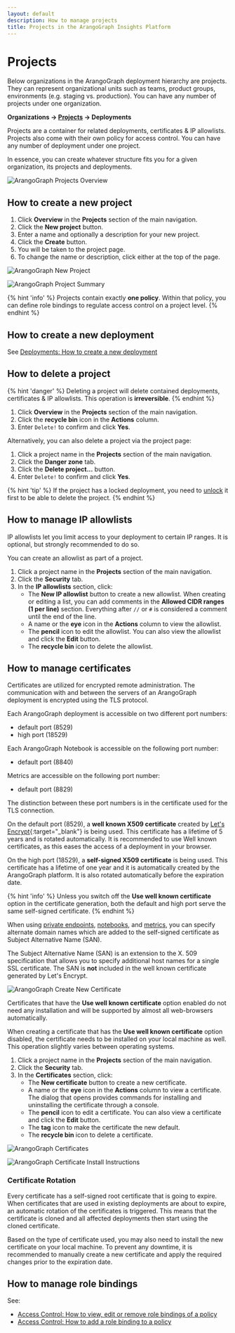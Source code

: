 ```yaml
---
layout: default
description: How to manage projects
title: Projects in the ArangoGraph Insights Platform
---
```

# Projects

Below organizations in the ArangoGraph deployment hierarchy are projects. They can
represent organizational units such as teams, product groups, environments
(e.g. staging vs. production). You can have any number of projects under one
organization.

**Organizations → <u>Projects</u> → Deployments**

Projects are a container for related deployments, certificates & IP allowlists.
Projects also come with their own policy for access control. You can have any
number of deployment under one project.

In essence, you can create whatever structure fits you for a given organization,
its projects and deployments.

![ArangoGraph Projects Overview](images/arangograph-projects-overview.png)

## How to create a new project

1. Click __Overview__ in the __Projects__ section of the main navigation.
2. Click the __New project__ button.
3. Enter a name and optionally a description for your new project.
4. Click the __Create__ button.
5. You will be taken to the project page.
6. To change the name or description, click either at the top of the page.

![ArangoGraph New Project](images/arangograph-new-project.png)

![ArangoGraph Project Summary](images/arangograph-project.png)

{% hint 'info' %}
Projects contain exactly **one policy**. Within that policy, you can define
role bindings to regulate access control on a project level.
{% endhint %}

## How to create a new deployment

See [Deployments: How to create a new deployment](deployments.html#how-to-create-a-new-deployment)

## How to delete a project

{% hint 'danger' %}
Deleting a project will delete contained deployments, certificates & IP allowlists.
This operation is **irreversible**.
{% endhint %}

1. Click __Overview__ in the __Projects__ section of the main navigation.
2. Click the __recycle bin__ icon in the __Actions__ column.
3. Enter `Delete!` to confirm and click __Yes__.

Alternatively, you can also delete a project via the project page:

1. Click a project name in the __Projects__ section of the main navigation.
2. Click the __Danger zone__ tab.
3. Click the __Delete project...__ button.
4. Enter `Delete!` to confirm and click __Yes__.

{% hint 'tip' %}
If the project has a locked deployment, you need to [unlock](access-control.html#locked-resources)
it first to be able to delete the project.
{% endhint %}

## How to manage IP allowlists

IP allowlists let you limit access to your deployment to certain IP ranges.
It is optional, but strongly recommended to do so.

You can create an allowlist as part of a project.

1. Click a project name in the __Projects__ section of the main navigation.
2. Click the __Security__ tab.
3. In the __IP allowlists__ section, click:
   - The __New IP allowlist__ button to create a new allowlist.
     When creating or editing a list, you can add comments
     in the __Allowed CIDR ranges (1 per line)__ section. 
     Everything after `//` or `#` is considered a comment until the end of the line.
   - A name or the __eye__ icon in the __Actions__ column to view the allowlist.
   - The __pencil__ icon to edit the allowlist.
     You can also view the allowlist and click the __Edit__ button.
   - The __recycle bin__ icon to delete the allowlist.

## How to manage certificates

Certificates are utilized for encrypted remote administration. The communication
with and between the servers of an ArangoGraph deployment is encrypted using the
TLS protocol.

Each ArangoGraph deployment is accessible on two different port numbers:
- default port (8529)
- high port (18529)

Each ArangoGraph Notebook is accessible on the following port number:
- default port (8840)

Metrics are accessible on the following port number:
- default port (8829)

The distinction between these port numbers is in the certificate used for the
TLS connection.

On the default port (8529), a **well known X509 certificate** created by
[Let's Encrypt](https://letsencrypt.org/){:target="_blank"} is being used. This
certificate has a lifetime of 5 years and is rotated automatically. It is
recommended to use Well known certificates, as this eases the access of a
deployment in your browser.

On the high port (18529), a **self-signed X509 certificate** is being used. This
certificate has a lifetime of one year and it is automatically created by the
ArangoGraph platform. It is also rotated automatically before the expiration
date.

{% hint 'info' %}
Unless you switch off the **Use well known certificate** option in the
certificate generation, both the default and high port serve the same
self-signed certificate.
{% endhint %}

When using [private endpoints](deployments.html#how-to-create-a-private-endpoint-deployment),
[notebooks](notebooks.html), and [metrics](monitoring-metrics.html), you can specify 
alternate domain names which are added to the self-signed certificate
as Subject Alternative Name (SAN). 

The Subject Alternative Name (SAN) is an extension to the X. 509 specification 
that allows you to specify additional host names for a single SSL certificate.
The SAN is **not** included in the well known certificate generated by
Let's Encrypt.

![ArangoGraph Create New Certificate](images/arangograph-new-certificate.png)

Certificates that have the __Use well known certificate__ option enabled do
not need any installation and will be supported by almost all web-browsers
automatically.

When creating a certificate that has the __Use well known certificate__ option
disabled, the certificate needs to be installed on
your local machine as well. This operation slightly varies between operating
systems.

1. Click a project name in the __Projects__ section of the main navigation.
2. Click the __Security__ tab.
3. In the __Certificates__ section, click:
   - The __New certificate__ button to create a new certificate.
   - A name or the __eye__ icon in the __Actions__ column to view a certificate.
     The dialog that opens provides commands for installing and uninstalling
     the certificate through a console.
   - The __pencil__ icon to edit a certificate.
     You can also view a certificate and click the __Edit__ button.
   - The __tag__ icon to make the certificate the new default.
   - The __recycle bin__ icon to delete a certificate.

![ArangoGraph Certificates](images/arangograph-cert-page-with-cert-present.png)

![ArangoGraph Certificate Install Instructions](images/arangograph-cert-install-instructions.png)

### Certificate Rotation

Every certificate has a self-signed root certificate that is going to expire.
When certificates that are used in existing deployments are about to expire,
an automatic rotation of the certificates is triggered. This means that the
certificate is cloned and all affected deployments then start using
the cloned certificate. 

Based on the type of certificate used, you may also need to install the new
certificate on your local machine. To prevent any downtime, it is recommended to
manually create a new certificate and apply the required changes prior
to the expiration date. 

## How to manage role bindings

See:
- [Access Control: How to view, edit or remove role bindings of a policy](access-control.html#how-to-view-edit-or-remove-role-bindings-of-a-policy)
- [Access Control: How to add a role binding to a policy](access-control.html#how-to-add-a-role-binding-to-a-policy)
